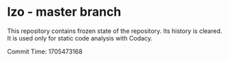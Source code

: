 # lzo - master branch

This repository contains frozen state of the repository.
Its history is cleared. It is used only for static code
analysis with Codacy.

Commit Time: 1705473168